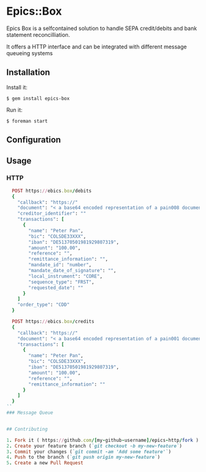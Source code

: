 # Epics::Box

Epics Box is a selfcontained solution to handle SEPA credit/debits and bank statement
reconcilliation.

It offers a HTTP interface and can be integrated with different message queueing systems

## Installation

Install it:

    $ gem install epics-box

Run it:

    $ foreman start

## Configuration

## Usage
### HTTP

```ruby
  POST https://ebics.box/debits
  {
    "callback": "https://"
    "document": "< a base64 encoded representation of a pain008 document >"
    "creditor_identifier": ""
    "transactions": [
      {
        "name": "Peter Pan",
        "bic": "COLSDE33XXX",
        "iban": "DE51370501981929807319",
        "amount": "100.00",
        "reference": "",
        "remittance_information": "",
        "mandate_id": "number",
        "mandate_date_of_signature": "",
        "local_instrument": "CORE",
        "sequence_type": "FRST",
        "requested_date": ""
      }
    ]
    "order_type": "CDD"
  }
```


```ruby
  POST https://ebics.box/credits
  {
    "callback": "https://"
    "document": "< a base64 encoded representation of a pain001 document >"
    "transactions": [
      {
        "name": "Peter Pan",
        "bic": "COLSDE33XXX",
        "iban": "DE51370501981929807319",
        "amount": "100.00",
        "reference": "",
        "remittance_information": ""
      }
    ]
  }
``
### Message Queue


## Contributing

1. Fork it ( https://github.com/[my-github-username]/epics-http/fork )
2. Create your feature branch (`git checkout -b my-new-feature`)
3. Commit your changes (`git commit -am 'Add some feature'`)
4. Push to the branch (`git push origin my-new-feature`)
5. Create a new Pull Request
